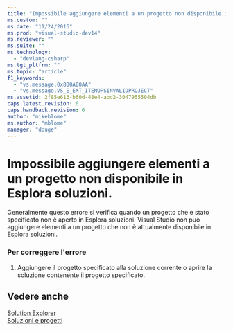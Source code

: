 ```yaml
---
title: "Impossibile aggiungere elementi a un progetto non disponibile in Esplora soluzioni. | Microsoft Docs"
ms.custom: ""
ms.date: "11/24/2016"
ms.prod: "visual-studio-dev14"
ms.reviewer: ""
ms.suite: ""
ms.technology: 
  - "devlang-csharp"
ms.tgt_pltfrm: ""
ms.topic: "article"
f1_keywords: 
  - "vs.message.0x800A00AA"
  - "vs.message.VS_E_EXT_ITEMOPSINVALIDPROJECT"
ms.assetid: 2f85e613-b60d-48e4-abd2-3047955504db
caps.latest.revision: 6
caps.handback.revision: 6
author: "mikeblome"
ms.author: "mblome"
manager: "douge"
---
```

# Impossibile aggiungere elementi a un progetto non disponibile in Esplora soluzioni.
Generalmente questo errore si verifica quando un progetto che è stato specificato non è aperto in Esplora soluzioni. Visual Studio non può aggiungere elementi a un progetto che non è attualmente disponibile in Esplora soluzioni.  
  
### Per correggere l'errore  
  
1.  Aggiungere il progetto specificato alla soluzione corrente o aprire la soluzione contenente il progetto specificato.  
  
## Vedere anche  
 [Solution Explorer](http://msdn.microsoft.com/it-it/ca0ad8e7-eda8-40d4-a76e-2a6864b16e00)   
 [Soluzioni e progetti](../ide/solutions-and-projects-in-visual-studio.md)